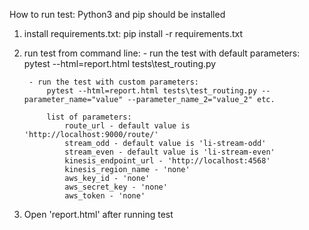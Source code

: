 How to run test:
Python3 and pip should be installed

1. install requirements.txt: pip install -r requirements.txt
2. run test from command line:
		- run the test with default parameters:
			pytest --html=report.html tests\test_routing.py
		
		- run the test with custom parameters:
			pytest --html=report.html tests\test_routing.py --parameter_name="value" --parameter_name_2="value_2" etc.
			
			list of parameters:
			    route_url - default value is 'http://localhost:9000/route/'
				stream_odd - default value is 'li-stream-odd'
				stream_even - default value is 'li-stream-even'
				kinesis_endpoint_url - 'http://localhost:4568'
				kinesis_region_name - 'none'
				aws_key_id - 'none'
				aws_secret_key - 'none'
				aws_token - 'none'
				
3. Open 'report.html' after running test 